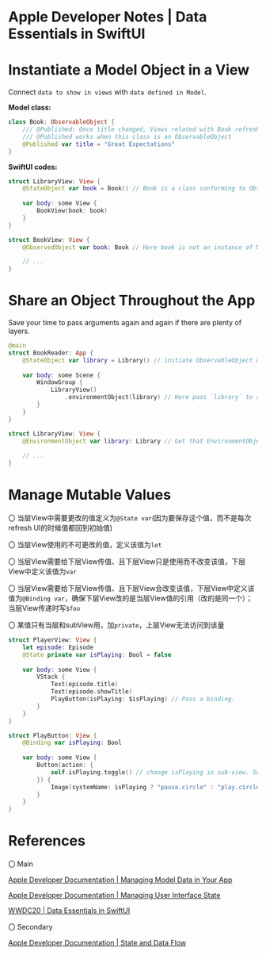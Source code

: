 # Apple Developer Notes | Data Essentials in SwiftUI

# Instantiate a Model Object in a View

Connect `data to show in views` with `data defined in Model`.

**Model class:**

```swift
class Book: ObservableObject {
	/// @Published: Once title changed, Views related with Book refreshed.
	/// @Published works when this class is an ObservableObject
    @Published var title = "Great Expectations" 
}
```

**SwiftUI codes:**

```swift
struct LibraryView: View {
    @StateObject var book = Book() // Book is a class conforming to ObservableObject. Only instantiating uses `@StateObject`
    
    var body: some View {
        BookView(book: book)
    }
}

struct BookView: View {
    @ObservedObject var book: Book // Here book is not an instance of Model. So yse @ObservedObject

    // ...
}
```

# Share an Object Throughout the App

Save your time to pass arguments again and again if there are plenty of layers.

```swift
@main
struct BookReader: App {
    @StateObject var library = Library() // initiate ObservableObject with `@StateObject`
    
    var body: some Scene {
        WindowGroup {
            LibraryView()
                .environmentObject(library) // Here pass `library` to all sub-views of LibraryView().
        }
    }
}
```

```swift
struct LibraryView: View {
    @EnvironmentObject var library: Library // Get that EnvironmentObject
    
    // ...
}
```

# Manage Mutable Values

〇 当层View中需要更改的值定义为`@State var`(因为要保存这个值，而不是每次refresh UI的时候值都回到初始值)

〇 当层View使用的不可更改的值，定义该值为`let`


〇 当层View需要给下层View传值、且下层View只是使用而不改变该值，下层View中定义该值为`var`

〇 当层View需要给下层View传值、且下层View会改变该值，下层View中定义该值为`@Binding var`，确保下层View改的是当层View值的引用（改的是同一个）；当层View传递时写`$foo`

〇 某值只有当层和subView用，加`private`，上层View无法访问到该量
    
```swift
struct PlayerView: View {
    let episode: Episode
    @State private var isPlaying: Bool = false
    
    var body: some View {
        VStack {
            Text(episode.title)
            Text(episode.showTitle)
            PlayButton(isPlaying: $isPlaying) // Pass a binding.
        }
    }
}
```

```swift
struct PlayButton: View {
    @Binding var isPlaying: Bool
    
    var body: some View {
        Button(action: {
            self.isPlaying.toggle() // change isPlaying in sub-view. So use @Binding
        }) {
            Image(systemName: isPlaying ? "pause.circle" : "play.circle")
        }
    }
}
```

# References

〇 Main

[Apple Developer Documentation | Managing Model Data in Your App](https://developer.apple.com/documentation/swiftui/managing-model-data-in-your-app)

[Apple Developer Documentation | Managing User Interface State](https://developer.apple.com/documentation/swiftui/managing-user-interface-state)

[WWDC20 | Data Essentials in SwiftUI](https://developer.apple.com/wwdc20/10040)

〇 Secondary

[Apple Developer Documentation | State and Data Flow](https://developer.apple.com/documentation/swiftui/state-and-data-flow)